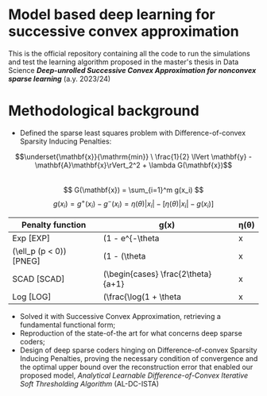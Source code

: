 # Model based deep learning for successive convex approximation 
This is the official repository containing all the code to run the simulations and test the learning algorithm proposed in the master's thesis in Data Science  ***Deep-unrolled Successive Convex Approximation for
nonconvex sparse learning*** (a.y. 2023/24)

# Methodological background
+ Defined the sparse least squares problem with Difference-of-convex Sparsity Inducing Penalties:
  
$$\underset{\mathbf{x}}{\mathrm{min}} \  \frac{1}{2} \lVert \mathbf{y} - \mathbf{A}\mathbf{x}\rVert_2^2 + \lambda G(\mathbf{x})$$  
$$ G(\mathbf{x}) = \sum_{i=1}^m g(x_i) $$
$$ g(x_i) = g^+(x_i) - g^-(x_i) = \eta(\theta)|x_i| - [\eta(\theta)|x_i| - g(x_i)] $$

| **Penalty function** | **g(x)** | **η(θ)** |
|----------------------|----------|-----------|
| Exp [EXP]            | \(1 - e^{-\theta|x|}\) | θ |
| \(\ell_p (p < 0)\) [PNEG] | \(1 - (\theta|x| + 1)^p\) | \(-p\theta\) |
| SCAD [SCAD] | \(\begin{cases} \frac{2\theta}{a+1}|x|, & 0 \leq |x| \leq \frac{1}{\theta} \\ \frac{-\theta^2|x|^2 + 2a\theta|x| - 1}{a^2 - 1}, & \frac{1}{\theta} < |x| \leq \frac{a}{\theta} \\ 1, & |x| > \frac{a}{\theta} \end{cases}\) | \(\frac{2 \theta}{a + 1}\) |
| Log [LOG]            | \(\frac{\log(1 + \theta|x|)}{\log(1 + \theta)}\) | \(\frac{\theta}{\log(1 + \theta)}\) |

+ Solved it with Successive Convex Approximation, retrieving a fundamental functional form;
+ Reproduction of the state-of-the art for what concerns deep sparse coders;
+ Design of deep sparse coders hinging on Difference-of-convex Sparsity Inducing Penalties, proving the necessary condition of convergence and the optimal upper bound over the reconstruction error that enabled our proposed model, *Analytical Learnable Difference-of-Convex Iterative Soft Thresholding Algorithm* (AL-DC-ISTA)
